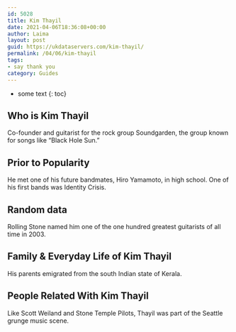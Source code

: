 ```yaml
---
id: 5028
title: Kim Thayil
date: 2021-04-06T18:36:08+00:00
author: Laima
layout: post
guid: https://ukdataservers.com/kim-thayil/
permalink: /04/06/kim-thayil
tags:
- say thank you
category: Guides
---
```


* some text
{: toc}


## Who is Kim Thayil
                  
                  
                  
Co-founder and guitarist for the rock group Soundgarden, the group known for songs like &#8220;Black Hole Sun.&#8221;
                  
              
            
              
            
                
                
                
## Prior to Popularity
                  
                  
                  
He met one of his future bandmates, Hiro Yamamoto, in high school. One of his first bands was Identity Crisis.
                  
              
            
              
            
                
                
                
## Random data
                  
                  
                  
Rolling Stone named him one of the one hundred greatest guitarists of all time in 2003.
                  
              
            
              
            
                
                
                
## Family & Everyday Life of Kim Thayil
                  
                  
                  
His parents emigrated from the south Indian state of Kerala.
                  
              
            
              
            
                
                
                
## People Related With Kim Thayil
                  
                  
                  
Like Scott Weiland and Stone Temple Pilots, Thayil was part of the Seattle grunge music scene.
                  
              
            
              
            
                
              
            
              
              
            
            
              
            
          
          
          